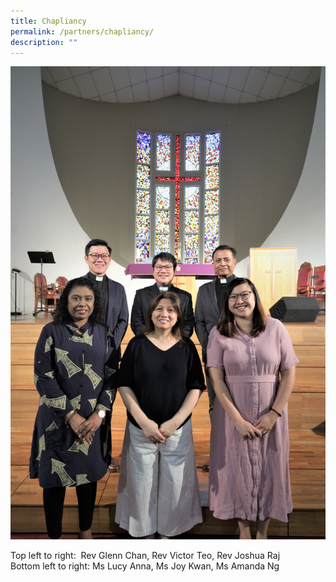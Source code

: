 ```yaml
---
title: Chapliancy
permalink: /partners/chapliancy/
description: ""
---
```

![Chaplaincy](/images/Chaplaincy%20photo.jpeg)
<figcaption>Top left to right:&nbsp; Rev Glenn Chan, Rev Victor Teo, Rev Joshua Raj<br>Bottom left to right: Ms Lucy Anna, Ms Joy Kwan, Ms Amanda Ng</figcaption>